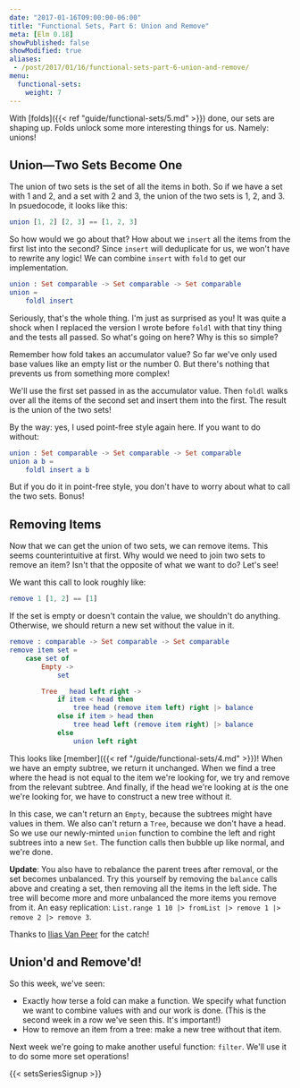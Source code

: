 ```yaml
---
date: "2017-01-16T09:00:00-06:00"
title: "Functional Sets, Part 6: Union and Remove"
meta: [Elm 0.18]
showPublished: false
showModified: true
aliases:
 - /post/2017/01/16/functional-sets-part-6-union-and-remove/
menu:
  functional-sets:
    weight: 7
---
```


With [folds]({{< ref "guide/functional-sets/5.md" >}}) done, our sets are shaping up.
Folds unlock some more interesting things for us.
Namely: unions!

<!--more-->

## Union&mdash;Two Sets Become One

The union of two sets is the set of all the items in both.
So if we have a set with 1 and 2, and a set with 2 and 3, the union of the two sets is 1, 2, and 3.
In psuedocode, it looks like this:

```elm
union [1, 2] [2, 3] == [1, 2, 3]
```

So how would we go about that?
How about we `insert` all the items from the first list into the second?
Since `insert` will deduplicate for us, we won't have to rewrite any logic!
We can combine `insert` with `fold` to get our implementation.

```elm
union : Set comparable -> Set comparable -> Set comparable
union =
    foldl insert
```

Seriously, that's the whole thing.
I'm just as surprised as you!
It was quite a shock when I replaced the version I wrote before `foldl` with that tiny thing and the tests all passed.
So what's going on here?
Why is this so simple?

Remember how fold takes an accumulator value?
So far we've only used base values like an empty list or the number 0.
But there's nothing that prevents us from something more complex!

We'll use the first set passed in as the accumulator value.
Then `foldl` walks over all the items of the second set and insert them into the first.
The result is the union of the two sets!

By the way: yes, I used point-free style again here.
If you want to do without:

```elm
union : Set comparable -> Set comparable -> Set comparable
union a b =
    foldl insert a b
```

But if you do it in point-free style, you don't have to worry about what to call the two sets.
Bonus!

## Removing Items

Now that we can get the union of two sets, we can remove items.
This seems counterintuitive at first.
Why would we need to join two sets to remove an item?
Isn't that the opposite of what we want to do?
Let's see!

We want this call to look roughly like:

```elm
remove 1 [1, 2] == [1]
```

If the set is empty or doesn't contain the value, we shouldn't do anything.
Otherwise, we should return a new set without the value in it.

```elm
remove : comparable -> Set comparable -> Set comparable
remove item set =
    case set of
        Empty ->
            set

        Tree _ head left right ->
            if item < head then
                tree head (remove item left) right |> balance
            else if item > head then
                tree head left (remove item right) |> balance
            else
                union left right
```

This looks like [member]({{< ref "/guide/functional-sets/4.md" >}})!
When we have an empty subtree, we return it unchanged.
When we find a tree where the head is not equal to the item we're looking for, we try and remove from the relevant subtree.
And finally, if the head we're looking at *is* the one we're looking for, we have to construct a new tree without it.

In this case, we can't return an `Empty`, because the subtrees might have values in them.
We also can't return a `Tree`, because we don't have a head.
So we use our newly-minted `union` function to combine the left and right subtrees into a new `Set`.
The function calls then bubble up like normal, and we're done.

**Update**: You also have to rebalance the parent trees after removal, or the set becomes unbalanced.
Try this yourself by removing the `balance` calls above and creating a set, then removing all the items in the left side.
The tree will become more and more unbalanced the more items you remove from it.
An easy replication: `List.range 1 10 |> fromList |> remove 1 |> remove 2 |> remove 3`.

Thanks to [Ilias Van Peer](https://ilias.xyz/) for the catch!

## Union'd and Remove'd!

So this week, we've seen:

- Exactly how terse a fold can make a function.
  We specify what function we want to combine values with and our work is done.
  (This is the second week in a row we've seen this. It's important!)
- How to remove an item from a tree: make a new tree without that item.

Next week we're going to make another useful function: `filter`.
We'll use it to do some more set operations!

{{< setsSeriesSignup >}}
